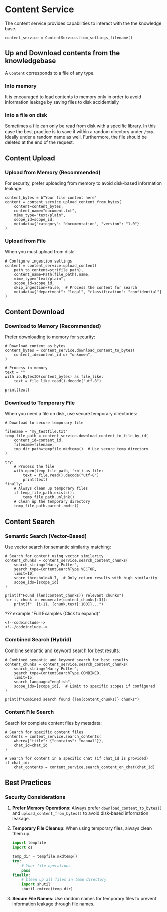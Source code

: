 
# Content Service
The content service provides capabilities to interact with the the knowledge base.

```{.python #initialize_content_service_standalone}
content_service = ContentService.from_settings_filename()
```


## Up and Download contents from the knowledgebase

A `Content` corresponds to a file of any type.

### Into memory
It is encouraged to load contents to memory only in order to avoid information leakage by saving files to disk accidentially


### Into a file on disk
Sometimes a file can only be read from disk with a specific library. In this case the best practice is to save it within a random directory under `/tmp`. Ideally under a random name as well. Furthermore, the file should be deleted at the end of the request.

<!--
```{.python #load_demo_variables}
from dotenv import dotenv_values
demo_env_vars = dotenv_values(Path(__file__).parent/"demo.env")

```
```{.python #env_scope_id}
scope_id = demo_env_vars.get("UNIQUE_SCOPE_ID") or "unknown"
```
```{.python #env_scope_ids}
scope_ids = demo_env_vars.get("UNIQUE_SCOPE_IDS", "").split(",") if os.getenv("UNIQUE_SCOPE_IDS") else None
```
```{.python #env_content_id}
content_id = demo_env_vars.get("UNIQUE_CONTENT_ID") or "unknown"
```
```{.python #env_content_ids}
content_ids = demo_env_vars.get("UNIQUE_CONTENT_IDS", "").split(",") if os.getenv("UNIQUE_CONTENT_IDS") else None
```
```{.python #env_chat_id}
chat_id = demo_env_vars.get("UNIQUE_CHAT_ID") or "unknown"

```
-->

<!--
```{.python #content_service_setup}
<<common_imports>>
<<initialize_content_service_standalone>>
```
-->

## Content Upload

### Upload from Memory (Recommended)

For security, prefer uploading from memory to avoid disk-based information leakage:

```{python #content_service_upload_bytes}
content_bytes = b"Your file content here"
content = content_service.upload_content_from_bytes(
    content=content_bytes,
    content_name="document.txt",
    mime_type="text/plain",
    scope_id=scope_id,
    metadata={"category": "documentation", "version": "1.0"}
)
```

<!--
```{.python #content_service_upload_from_memory file=./docs/.python_files/content_service_upload_from_memory.py }
<<content_service_setup>>
<<load_demo_variables>>
<<env_scope_id>>
<<content_service_upload_bytes>>
```
-->

### Upload from File

When you must upload from disk:

```{.python #content_service_upload_from_file}
# Configure ingestion settings
content = content_service.upload_content(
    path_to_content=str(file_path),
    content_name=Path(file_path).name,
    mime_type="text/plain",
    scope_id=scope_id,
    skip_ingestion=False,  # Process the content for search
    metadata={"department": "legal", "classification": "confidential"}
)
```

<!--
```{.python file=./docs/.python_files/content_service_upload_from_file.py }
<<content_service_setup>>
<<load_demo_variables>>
<<env_scope_id>>
file_path = Path(__file__).parent/"test.txt"
<<content_service_upload_from_file>>
```
-->



## Content Download

### Download to Memory (Recommended)

Prefer downloading to memory for security:

```{.python #content_service_download_bytes}
# Download content as bytes
content_bytes = content_service.download_content_to_bytes(
    content_id=content_id or "unknown",
)

# Process in memory
text = ""
with io.BytesIO(content_bytes) as file_like:
    text = file_like.read().decode("utf-8")

print(text)
```

<!--
```{.python file=./docs/.python_files/content_service_download_to_memory.py }
<<content_service_setup>>
<<load_demo_variables>>
<<env_content_id>>
<<content_service_download_bytes>>
```
-->



### Download to Temporary File

When you need a file on disk, use secure temporary directories:

```{.python #content_service_download_file}
# Download to secure temporary file

filename = "my_testfile.txt"
temp_file_path = content_service.download_content_to_file_by_id(
    content_id=content_id,
    filename=filename,
    tmp_dir_path=tempfile.mkdtemp()  # Use secure temp directory
)

try:
    # Process the file
    with open(temp_file_path, 'rb') as file:
        text = file.read().decode("utf-8")
        print(text) 
finally:
    # Always clean up temporary files
    if temp_file_path.exists():
        temp_file_path.unlink()
    # Clean up the temporary directory
    temp_file_path.parent.rmdir()
```

<!--
```{.python file=./docs/.python_files/content_service_download_to_file.py }
<<content_service_setup>>
<<load_demo_variables>>
<<env_content_id>>
<<content_service_download_file>>
```
-->




## Content Search

### Semantic Search (Vector-Based)

Use vector search for semantic similarity matching:

```{.python #content_service_vector_search}
# Search for content using vector similarity
content_chunks = content_service.search_content_chunks(
    search_string="Harry Potter",
    search_type=ContentSearchType.VECTOR,
    limit=10,
    score_threshold=0.7,  # Only return results with high similarity
    scope_ids=[scope_id]
)

print(f"Found {len(content_chunks)} relevant chunks")
for i, chunk in enumerate(content_chunks[:3]):
    print(f"  {i+1}. {chunk.text[:100]}...")
```

<!--
```{.python file=./docs/.python_files/content_service_vector_search_content_chunks.py }
<<content_service_setup>>
<<load_demo_variables>>
<<env_scope_id>>
<<content_service_vector_search>>
```
-->




??? example "Full Examples (Click to expand)"
    
    <!--codeinclude-->
    <!--/codeinclude-->

### Combined Search (Hybrid)

Combine semantic and keyword search for best results:

```{.python #content_service_combined_search}
# Combined semantic and keyword search for best results
content_chunks = content_service.search_content_chunks(
    search_string="Harry Potter",
    search_type=ContentSearchType.COMBINED,
    limit=15,
    search_language="english",
    scope_ids=[scope_id],  # Limit to specific scopes if configured
)

print(f"Combined search found {len(content_chunks)} chunks")
```

<!--
```{.python file=./docs/.python_files/content_service_combined_search_content_chunks.py }
<<content_service_setup>>
<<load_demo_variables>>
<<env_scope_id>>
<<content_service_combined_search>>
```
-->



### Content File Search

Search for complete content files by metadata:

```{.python #content_service_content_search}
# Search for specific content files
contents = content_service.search_contents(
    where={"title": {"contains": "manual"}},
    chat_id=chat_id
)

# Search for content in a specific chat (if chat_id is provided)
if chat_id:
    chat_contents = content_service.search_content_on_chat(chat_id)
```


## Best Practices

### Security Considerations

1. **Prefer Memory Operations**: Always prefer `download_content_to_bytes()` and `upload_content_from_bytes()` to avoid disk-based information leakage.

2. **Temporary File Cleanup**: When using temporary files, always clean them up:
   ```python
   import tempfile
   import os
   
   temp_dir = tempfile.mkdtemp()
   try:
       # Your file operations
       pass
   finally:
       # Clean up all files in temp directory
       import shutil
       shutil.rmtree(temp_dir)
   ```

3. **Secure File Names**: Use random names for temporary files to prevent information leakage through file names.